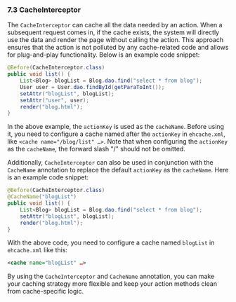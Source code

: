 ### 7.3 CacheInterceptor

The `CacheInterceptor` can cache all the data needed by an action. When a subsequent request comes in, if the cache exists, the system will directly use the data and render the page without calling the action. This approach ensures that the action is not polluted by any cache-related code and allows for plug-and-play functionality. Below is an example code snippet:

```java
@Before(CacheInterceptor.class)
public void list() {
    List<Blog> blogList = Blog.dao.find("select * from blog");
    User user = User.dao.findById(getParaToInt());
    setAttr("blogList", blogList);
    setAttr("user", user);
    render("blog.html");
}
```

In the above example, the `actionKey` is used as the `cacheName`. Before using it, you need to configure a cache named after the `actionKey` in `ehcache.xml`, like `<cache name="/blog/list" …>`. Note that when configuring the `actionKey` as the `cacheName`, the forward slash "/" should not be omitted.

Additionally, `CacheInterceptor` can also be used in conjunction with the `CacheName` annotation to replace the default `actionKey` as the `cacheName`. Here is an example code snippet:

```java
@Before(CacheInterceptor.class)
@CacheName("blogList")
public void list() {
    List<Blog> blogList = Blog.dao.find("select * from blog");
    setAttr("blogList", blogList);
    render("blog.html");
}
```

With the above code, you need to configure a cache named `blogList` in `ehcache.xml` like this:

```xml
<cache name="blogList" …>
```

By using the `CacheInterceptor` and `CacheName` annotation, you can make your caching strategy more flexible and keep your action methods clean from cache-specific logic.